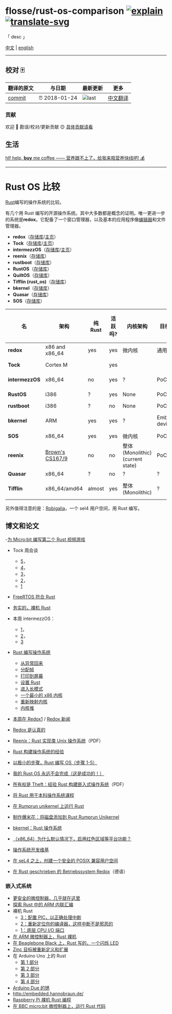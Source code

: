 # flosse/rust-os-comparison [![explain]][source] [![translate-svg]][translate-list] 
    
<!-- [![size-img]][size] -->

[explain]: http://llever.com/explain.svg
[source]: https://github.com/chinanf-boy/Source-Explain
[translate-svg]: http://llever.com/translate.svg
[translate-list]: https://github.com/chinanf-boy/chinese-translate-list
[size-img]: https://packagephobia.now.sh/badge?p=Name
[size]: https://packagephobia.now.sh/result?p=Name
    


「 desc 」

[中文](./readme.md) | [english](https://github.com/flosse/rust-os-comparison) 


---

## 校对 🀄️

<!-- doc-templite START generated -->
<!-- repo = 'flosse/rust-os-comparison' -->
<!-- commit = 'cc7f3075ba5754d2d1045d7834ebc74fb12f2e12' -->
<!-- time = '2018-01-24' -->
翻译的原文 | 与日期 | 最新更新 | 更多
---|---|---|---
[commit] | ⏰ 2018-01-24 | ![last] | [中文翻译][translate-list]

[last]: https://img.shields.io/github/last-commit/flosse/rust-os-comparison.svg
[commit]: https://github.com/flosse/rust-os-comparison/tree/cc7f3075ba5754d2d1045d7834ebc74fb12f2e12

<!-- doc-templite END generated -->


### 贡献

欢迎 👏 勘误/校对/更新贡献 😊 [具体贡献请看](https://github.com/chinanf-boy/chinese-translate-list#贡献)
        

## 生活

[hIf help, **buy** me coffee —— 营养跟不上了，给我来瓶营养快线吧!  💰](https://github.com/chinanf-boy/live-need-money)

---
# Rust OS 比较

[Rust](https://rustlang.org)编写的操作系统的比较。

有几个用 Rust 编写的开源操作系统。其中大多数都是概念的证明。唯一更进一步的系统是**redox**。它配备了一个窗口管理器，以及基本的应用程序像[编辑器](https://github.com/redox-os/sodium)和文件管理器。

- **redox**（[存储库](https://github.com/redox-os/redox)/[主页](http://www.redox-os.org/)）
- **Tock**（[存储库](https://github.com/helena-project/tock)/[主页](http://www.tockos.org/)）
- **intermezzOS**（[存储库](https://github.com/intermezzos/kernel)/[主页](http://intermezzos.github.io/)）
- **reenix**（[存储库](https://github.com/scialex/reenix)）
- **rustboot**（[存储库](https://github.com/charliesome/rustboot)）
- **RustOS**（[存储库](https://github.com/ryanra/RustOS)）
- **QuiltOS**（[存储库](https://github.com/QuiltOS/QuiltOS)）
- **Tifflin (rust_os)**（[存储库](https://github.com/thepowersgang/rust_os)）
- **bkernel**（[存储库](https://github.com/rasendubi/bkernel)）
- **Quasar**（[存储库](https://github.com/LeoTestard/Quasar)）
- **SOS**（[存储库](https://github.com/hawkw/sos-kernel)）

| 名              | 架构              | 纯 Rust | 活跃吗? | 内核架构                         | 目标人群         | 用户空间? | 可选 GUI? | 贡献者 | 文件系统        | 许可                       |
| --------------- | ----------------- | ------- | ------- | -------------------------------- | ---------------- | --------- | --------- | ------ | --------------- | -------------------------- |
| **redox**       | x86 and x86_64    | yes     | yes     | 微内核                           | 通用目的         | yes       | yes       | 50     | [ZFS]/[RedoxFS] | MIT                        |
| **Tock**        | Cortex M          |         | yes     |                                  |                  |           | no        | 40     |                 | APL 2 / MIT                |
| **intermezzOS** | x86_64            | no      | yes     | ?                                | PoC              | no        | no        | 18     | no              | APL 2 / MIT                |
| **RustOS**      | i386              | ?       | yes     | None                             | PoC              | no        | no        | 10     | no              | APL 2 / MIT                |
| **rustboot**    | i386              | ?       | no      | None                             | PoC              | no        | no        | 8      | no              | MIT                        |
| **bkernel**     | ARM               | yes     | yes     | ?                                | Embedded devices | no        | no        | 4      | ?               | GPL with linking exception |
| **SOS**         | x86_64            | yes     | yes     | 微内核                           | PoC              | no        | no        | 3      | ?               | MIT                        |
| **reenix**      | [Brown's CS167/9] | no      | no      | 整体(Monolithic) (current state) | PoC              | no        | no        | 3      | ?               | [unknown]                  |
| **Quasar**      | x86_64            | ?       | no      | ?                                | ?                | no        | no        | 2      | ?               | ?                          |
| **Tifflin**     | x86_64/amd64      | almost  | yes     | 整体(Monolithic)                 | ?                | ?         | yes       | 1      | ISO9660         | 2-Clause-BSD               |

另外值得注意的是：[Robigalia](https://github.com/robigalia/sel4-sys)，一个 sel4 用户空间，用 Rust 编写。

[brown's cs167/9]: http://cs.brown.edu/courses/cs167/
[zfs]: https://github.com/redox-os/zfs
[redoxfs]: https://github.com/redox-os/redoxfs
[unknown]: https://github.com/scialex/reenix/issues/1

## 博文和论文

\-[为 Micro:bit 编写第二个 Rust 视频游戏](https://hackernoon.com/writing-the-second-video-game-for-the-micro-bit-in-rust-3cd8b5ab22d3)

- Tock 周会谈

  - [5](http://www.tockos.org/blog/2016/talking-tock-5/)，
  - [4](http://www.tockos.org/blog/2016/talking-tock-4/)，
  - [3](http://www.tockos.org/blog/2016/talking-tock-3/)，
  - [2](http://www.tockos.org/blog/2016/talking-tock-2/)，
  - [1](http://www.tockos.org/blog/2016/talking-tock-1/)

- [FreeRTOS 符合 Rust](http://www.hashmismatch.net/freertos-meets-rust/)
- [务实的，裸机 Rust](http://www.hashmismatch.net/pragmatic-bare-metal-rust/)
- 本周 intermezzOS：

  - [1](https://intermezzos.github.io/blog/articles/twii1/)，
  - [2](https://intermezzos.github.io/blog/articles/twii2/)，
  - [3](https://intermezzos.github.io/blog/articles/twii3/)

- [Rust 编写操作系统](http://os.phil-opp.com/)

  - [从异常回来](http://os.phil-opp.com/returning-from-exceptions.html)
  - [分配帧](http://os.phil-opp.com/allocating-frames.html)
  - [打印到屏幕](http://os.phil-opp.com/printing-to-screen.html)
  - [设置 Rust](http://os.phil-opp.com/setup-rust.html)
  - [进入长模式](http://os.phil-opp.com/entering-longmode.html)
  - [一个最小的 x86 内核](http://blog.phil-opp.com/rust-os/multiboot-kernel.html)
  - [重新映射内核](http://os.phil-opp.com/remap-the-kernel.html)
  - [内核堆](http://os.phil-opp.com/kernel-heap.html)

- [本周在 Redox1](http://www.redox-os.org/news/this-week-in-redox-1/) / [ Redox 新闻](http://www.redox-os.org/news/)
- [ Redox 是认真的](http://dictator.redox-os.org/index.php?controller=post&action=view&id_post=17)
- [Reenix：Rust 实现类 Unix 操作系统](https://scialex.github.io/reenix.pdf)（PDF）
- [Rust 构建操作系统的经验](https://mostlytyped.com/posts/experiences-building-an-os-in-ru)
- [以极小的步骤，Rust 编写 OS（步骤 1-5）](http://jvns.ca/blog/2014/03/12/the-rust-os-story/)
- [我的 Rust OS 永远不会完成（这是成功的！）](http://jvns.ca/blog/2014/03/21/my-rust-os-will-never-be-finished/)
- [所有权是 Theft：经验 Rust 构建嵌入式操作系统](http://amitlevy.com/papers/tock-plos2015.pdf)（PDF）
- [将 Rust 用于本科操作系统课程](http://rust-class.org/0/pages/using-rust-for-an-undergraduate-os-course.html)
- [在 Rumprun unikernel 上运行 Rust](https://gandro.github.io/2015/09/27/rust-on-rumprun/)
- [制作爆米花：将磁盘添加到 Rust Rumprun Unikernel](https://polyfractal.com/post/adding-a-disk-to-a-rust-rumprun-unikernel/)
- [bkernel：Rust 操作系统](http://www.alexeyshmalko.com/2015/bkernel-a-rust-operating-system/)
- [（x86_64）为什么默认情况下，启用红色区域等平台功能？](https://internals.rust-lang.org/t/x86-64-why-are-platform-features-such-as-the-red-zone-enabled-by-default/)
- [操作系统开发维基](https://github.com/rust-lang/rust-wiki-backup/blob/master/Operating-system-development.md)
- [在 seL4 之上，创建一个安全的 POSIX 兼容用户空间](https://robigalia.org/)
- [在 Rust geschrieben 的 Betriebssystem Redox](http://www.pro-linux.de/news/1/23383/betriebssystem-redox-in-rust-geschrieben.html)（德语）

### 嵌入式系统

- [更安全的微控制器，几乎就在这里](http://dylanmckay.io/blog/rust/avr/llvm/2017/02/09/safer-microcontrollers-almost-here.html)
- [探索 Rust 中的 ARM 内联汇编](http://embed.rs/articles/2016/arm-inline-assembly-rust/)
- 裸机 Rust
  - [3：配置 PIC，以正确处理中断](http://www.randomhacks.net/2015/11/16/bare-metal-rust-configure-your-pic-interrupts/)
  - [2：重新定位你的编译器，这样中断不是邪恶的](http://www.randomhacks.net/2015/11/11/bare-metal-rust-custom-target-kernel-space/)
  - [1：底层 CPU I/O 端口](http://www.randomhacks.net/2015/11/09/bare-metal-rust-cpu-port-io/)
- [在 ARM 微控制器上，Rust 裸机](http://antoinealb.net/programming/2015/05/01/rust-on-arm-microcontroller.html)
- [在 Beaglebone Black 上，Rust 写的，一个闪烁 LED](http://theotherandygrove.com/blinking-an-led-with-rust-on-a-beaglebone-black/)
- [Zinc 目标被重新定义和扩展](http://zinc.rs/blog/#/2014/07/14/zinc-goals/)
- 在 Arduino Uno 上的 Rust
  - [第 1 部分](http://jakegoulding.com/blog/2016/01/02/rust-on-an-arduino-uno/)
  - [第 2 部分](http://jakegoulding.com/blog/2016/01/17/rust-on-an-arduino-uno-part-2/)
  - [第 3 部分](http://jakegoulding.com/blog/2016/01/24/rust-on-an-arduino-uno-part-3/)
  - [第 4 部分](http://jakegoulding.com/blog/2016/05/12/rust-on-an-arduino-uno-part-4/)
- [Arduino Due 的锈](http://de.slideshare.net/kellogh/glue-con14)
- <http://embedded.hannobraun.de/>
- [Raspberry Pi 裸机 Rust 编程](https://blog.thiago.me/raspberry-pi-bare-metal-programming-with-rust/)
- [在 BBC micro:bit 微控制器上，运行 Rust 代码](https://github.com/SimonSapin/rust-on-bbc-microbit)
